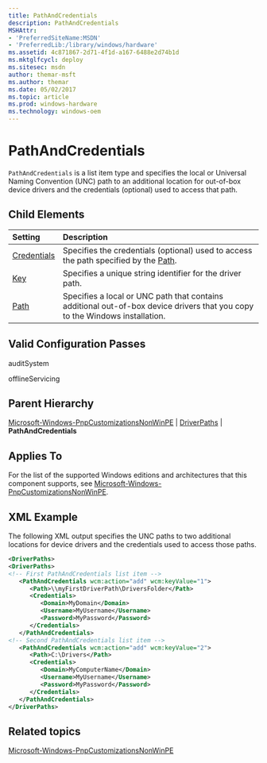 ```yaml
---
title: PathAndCredentials
description: PathAndCredentials
MSHAttr:
- 'PreferredSiteName:MSDN'
- 'PreferredLib:/library/windows/hardware'
ms.assetid: 4c871867-2d71-4f1d-a167-6488e2d74b1d
ms.mktglfcycl: deploy
ms.sitesec: msdn
author: themar-msft
ms.author: themar
ms.date: 05/02/2017
ms.topic: article
ms.prod: windows-hardware
ms.technology: windows-oem
---
```

# PathAndCredentials

`PathAndCredentials` is a list item type and specifies the local or Universal Naming Convention (UNC) path to an additional location for out-of-box device drivers and the credentials (optional) used to access that path.

## Child Elements

| Setting                 | Description                                                                           |
|:------------------------|:--------------------------------------------------------------------------------------|
| [Credentials](microsoft-windows-pnpcustomizationsnonwinpe-driverpaths-pathandcredentials-credentials.md) | Specifies the credentials (optional) used to access the path specified by the [Path](microsoft-windows-pnpcustomizationsnonwinpe-driverpaths-pathandcredentials-path.md). |
| [Key](microsoft-windows-pnpcustomizationsnonwinpe-driverpaths-pathandcredentials-key.md) | Specifies a unique string identifier for the driver path. |
| [Path](microsoft-windows-pnpcustomizationsnonwinpe-driverpaths-pathandcredentials-path.md) | Specifies a local or UNC path that contains additional out-of-box device drivers that you copy to the Windows installation. |

## Valid Configuration Passes

auditSystem

offlineServicing

## Parent Hierarchy

[Microsoft-Windows-PnpCustomizationsNonWinPE](microsoft-windows-pnpcustomizationsnonwinpe.md) | [DriverPaths](microsoft-windows-pnpcustomizationsnonwinpe-driverpaths.md) | **PathAndCredentials**

## Applies To

For the list of the supported Windows editions and architectures that this component supports, see [Microsoft-Windows-PnpCustomizationsNonWinPE](microsoft-windows-pnpcustomizationsnonwinpe.md).

## XML Example

The following XML output specifies the UNC paths to two additional locations for device drivers and the credentials used to access those paths.

```XML
<DriverPaths>
<DriverPaths>
<!-- First PathAndCredentials list item -->
   <PathAndCredentials wcm:action="add" wcm:keyValue="1">
      <Path>\\myFirstDriverPath\DriversFolder</Path>
      <Credentials>
         <Domain>MyDomain</Domain>
         <Username>MyUsername</Username>
         <Password>MyPassword</Password>
      </Credentials>
   </PathAndCredentials>
<!-- Second PathAndCredentials list item -->
   <PathAndCredentials wcm:action="add" wcm:keyValue="2">
      <Path>C:\Drivers</Path>
      <Credentials>
         <Domain>MyComputerName</Domain>
         <Username>MyUsername</Username>
         <Password>MyPassword</Password>
      </Credentials>
   </PathAndCredentials>
</DriverPaths>
```

## Related topics

[Microsoft-Windows-PnpCustomizationsNonWinPE](microsoft-windows-pnpcustomizationsnonwinpe.md)

